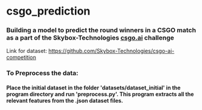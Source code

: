 # csgo_prediction

### Building a model to predict the round winners in a CSGO match as a part of the Skybox-Technologies [csgo.ai](https://csgo.ai/) challenge

Link for dataset: https://github.com/Skybox-Technologies/csgo-ai-competition

### To Preprocess the data:

#### Place the initial dataset in the folder 'datasets/dataset_initial' in the program directory and run 'preprocess.py'. This program extracts all the relevant features from the .json dataset files.
